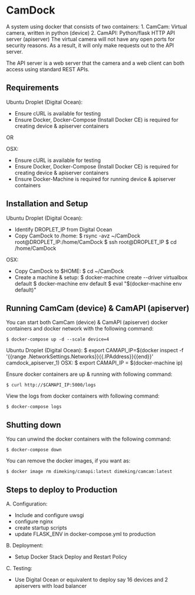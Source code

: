 CamDock
===========

A system using docker that consists of two containers:
    1. CamCam: Virtual camera, written in python (device)
    2. CamAPI: Python/flask HTTP API server (apiserver)
The virtual camera will not have any open ports for security reasons. As a result, it will only make requests out to the API server.

The API server is a web server that the camera and a web client can both access using standard REST APIs.

Requirements
------------

Ubuntu Droplet (Digital Ocean):
- Ensure cURL is available for testing
- Ensure Docker, Docker-Compose (Install Docker CE) is required for creating device & apiserver containers

OR

OSX:
- Ensure cURL is available for testing
- Ensure Docker, Docker-Compose (Install Docker CE) is required for creating device & apiserver containers
- Ensure Docker-Machine is required for running device & apiserver containers


Installation and Setup
------------------------

Ubuntu Droplet (Digital Ocean):
- Identify DROPLET_IP from Digital Ocean
- Copy CamDock to /home:
    $ rsync -avz ~/CamDock root@DROPLET_IP:/home/CamDock
    $ ssh root@DROPLET_IP
    $ cd /home/CamDock


OSX:
- Copy CamDock to $HOME:
    $ cd ~/CamDock
- Create a machine & setup:
	$ docker-machine create --driver virtualbox default
	$ docker-machine env default
	$ eval "$(docker-machine env default)"
 

Running CamCam (device) & CamAPI (apiserver)
--------------------------------------------

You can start both CamCam (device) & CamAPI (apiserver) docker containers and docker network with the following command:

    $ docker-compose up -d --scale device=4


Ubuntu Droplet (Digital Ocean):
   $ export CAMAPI_IP=$(docker inspect -f '{{range .NetworkSettings.Networks}}{{.IPAddress}}{{end}}' camdock_apiserver_1)
OSX:
   $ export CAMAPI_IP = $(docker-machine ip)


Ensure docker containers are up & running with following command:

    $ curl http://$CAMAPI_IP:5000/logs

View the logs from docker containers with following command:

    $ docker-compose logs

Shutting down 
-------------
You can unwind the docker containers with the following command:

    $ docker-compose down

You can remove the docker images, if you want as:

    $ docker image rm dimeking/camapi:latest dimeking/camcam:latest


Steps to deploy to Production  
-----------------------------

A. Configuration:

- Include and configure uwsgi
- configure nginx
- create startup scripts
- update FLASK_ENV in docker-compose.yml to production 

B. Deployment:

- Setup Docker Stack Deploy and Restart Policy

C. Testing:

- Use Digital Ocean or equivalent to deploy say 16 devices and 2 apiservers with load balancer